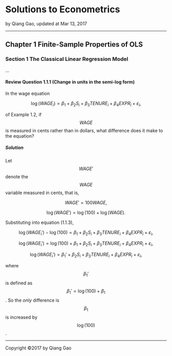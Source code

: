 # Solutions to Econometrics

by Qiang Gao, updated at Mar 13, 2017

---

## Chapter 1 Finite-Sample Properties of OLS

### Section 1 The Classical Linear Regression Model

...

#### Review Question 1.1.1 (Change in units in the semi-log form)

In the wage equation

$$
\log ( WAGE_i ) = \beta_1 + \beta_2 S_i + \beta_3 TENURE_i + \beta_4 EXPR_i + \varepsilon_i,
\tag{1.1.3}
$$

of Example 1.2, if $$ WAGE $$ is measured in cents rather than in dollars, what difference does it make to the equation?

##### Solution

Let $$ WAGE' $$ denote the $$ WAGE $$ variable measured in cents, that is,

$$
WAGE' = 100 WAGE,
$$

$$
\log ( WAGE' ) = \log (100) + \log ( WAGE ).
$$

Substituting into equation (1.1.3),

$$
\log ( WAGE_i') - \log (100) = \beta_1 + \beta_2 S_i +
\beta_3 TENURE_i + \beta_4 EXPR_i +
\varepsilon_i,
$$

$$
\log (\mathit{WAGE}_i') = \log (100) + \beta_1 + \beta_2 S_i +
\beta_3 \mathit{TENURE}_i + \beta_4 \mathit{EXPR}_i +
\varepsilon_i,
$$

$$
\log ( WAGE_i') = \beta_1' + \beta_2 S_i + \beta_3
 TENURE_i + \beta_4 EXPR_i + \varepsilon_i,
$$

where $$ \beta_1' $$ is defined as $$ \beta_1' = \log (100) + \beta_1 $$. So the _only_ difference is $$ \beta_1 $$ is increased by $$ \log (100)$$.

---

Copyright ©2017 by Qiang Gao